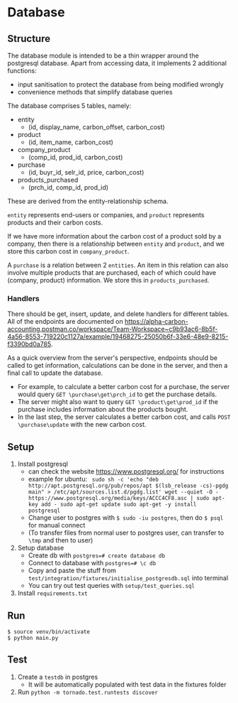 # Database
## Structure
The database module is intended to be a thin wrapper around the postgresql database. Apart from accessing data, it implements 2 additional functions:
- input sanitisation to protect the database from being modified wrongly
- convenience methods that simplify database queries

The database comprises 5 tables, namely:
- entity
    - (id, display_name, carbon_offset, carbon_cost)
- product 
    - (id, item_name, carbon_cost)
- company_product
    - (comp_id, prod_id, carbon_cost)
- purchase
    - (id, buyr_id, selr_id, price, carbon_cost)
- products_purchased
    - (prch_id, comp_id, prod_id)

These are derived from the entity-relationship schema. 

```entity``` represents end-users or companies, and ```product``` represents products and their carbon costs. 

If we have more information about the carbon cost of a product sold by a company, then there is a relationship between ```entity``` and ```product```, and we store this carbon cost in ```company_product```. 

A ```purchase``` is a relation between 2 ```entities```. An item in this relation can also involve multiple products that are purchased, each of which could have (company, product) information. We store this in ```products_purchased```.
### Handlers
There should be get, insert, update, and delete handlers for different tables. All of the endpoints are documented on https://alpha-carbon-accounting.postman.co/workspace/Team-Workspace~c9b93ac6-8b5f-4a56-8553-719220c1127a/example/19468275-25050b6f-33e6-48e9-8215-f3390bd0a785. 

As a quick overview from the server's perspective, endpoints should be called to get information, calculations can be done in the server, and then a final call to update the database.

- For example, to calculate a better carbon cost for a purchase, the server would query ```GET \purchase\get\prch_id``` to get the purchase details. 
- The server might also want to query ```GET \product\get\prod_id``` if the purchase includes information about the products bought. 
- In the last step, the server calculates a better carbon cost, and calls ```POST \purchase\update``` with the new carbon cost.

## Setup
1. Install postgresql
    - can check the website https://www.postgresql.org/ for instructions
    - example for ubuntu: ```
    sudo sh -c 'echo "deb http://apt.postgresql.org/pub/repos/apt $(lsb_release -cs)-pgdg main" > /etc/apt/sources.list.d/pgdg.list'
wget --quiet -O - https://www.postgresql.org/media/keys/ACCC4CF8.asc | sudo apt-key add -
sudo apt-get update
sudo apt-get -y install postgresql```
    - Change user to postgres with ```$ sudo -iu postgres```, then do ```$ psql``` for manual connect
    - (To transfer files from normal user to postgres user, can transfer to ```\tmp``` and then to user)
2. Setup database
    - Create db with ```postgres=# create database db```
    - Connect to database with ```postgres=# \c db```
    - Copy and paste the stuff from ```test/integration/fixtures/initialise_postgresdb.sql``` into terminal
    - You can try out test queries with ```setup/test_queries.sql```
3. Install ```requirements.txt```

<!-- need to ... libpq -->

## Run
```
$ source venv/bin/activate
$ python main.py
```

## Test
1. Create a ```testdb``` in postgres
    - It will be automatically populated with test data in the fixtures folder
2. Run ```python -m tornado.test.runtests discover```